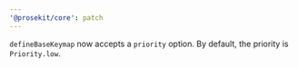 ```yaml
---
'@prosekit/core': patch
---
```


`defineBaseKeymap` now accepts a `priority` option. By default, the priority is `Priority.low`.

